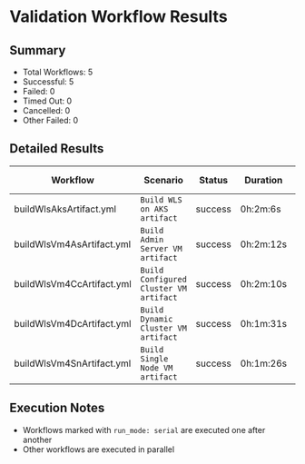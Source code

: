 # Validation Workflow Results

## Summary
- Total Workflows: 5
- Successful: 5
- Failed: 0
- Timed Out: 0
- Cancelled: 0
- Other Failed: 0

## Detailed Results

| Workflow | Scenario | Status | Duration | Run URL |
|----------|----------|---------|-----------|----------|
| buildWlsAksArtifact.yml | `Build WLS on AKS artifact` | success | 0h:2m:6s | [View Run](https://github.com/oracle/weblogic-azure/actions/runs/17086957310) |
| buildWlsVm4AsArtifact.yml | `Build Admin Server VM artifact` | success | 0h:2m:12s | [View Run](https://github.com/oracle/weblogic-azure/actions/runs/17086958507) |
| buildWlsVm4CcArtifact.yml | `Build Configured Cluster VM artifact` | success | 0h:2m:10s | [View Run](https://github.com/oracle/weblogic-azure/actions/runs/17086959997) |
| buildWlsVm4DcArtifact.yml | `Build Dynamic Cluster VM artifact` | success | 0h:1m:31s | [View Run](https://github.com/oracle/weblogic-azure/actions/runs/17086961581) |
| buildWlsVm4SnArtifact.yml | `Build Single Node VM artifact` | success | 0h:1m:26s | [View Run](https://github.com/oracle/weblogic-azure/actions/runs/17086963096) |


## Execution Notes
- Workflows marked with `run_mode: serial` are executed one after another
- Other workflows are executed in parallel
